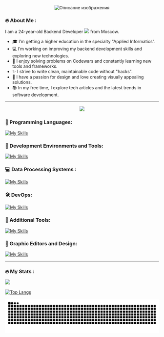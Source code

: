 

<div align="center">
 <picture>
  <source srcset="https://i.pinimg.com/736x/f7/e4/28/f7e428776e7f5471c4d0052360de41f7.jpg" media="(prefers-color-scheme: dark)">
  <img src="https://i.pinimg.com/736x/f7/e4/28/f7e428776e7f5471c4d0052360de41f7.jpg" alt="Описание изображения">
</picture>
</div>



### 🔥 About Me :
I am a 24-year-old Backend Developer <img src="https://i.pinimg.com/originals/a6/70/91/a67091c003173f3cd58801f345392dde.gif" width="30"> from Moscow.
- 🎓 I’m getting a higher education in the specialty "Applied Informatics".
- 💻 I’m working on improving my backend development skills and exploring new technologies.
- 🧩 I enjoy solving problems on Codewars and constantly learning new tools and frameworks.
- ✨ I strive to write clean, maintainable code without "hacks".
- 🎨 I have a passion for design and love creating visually appealing solutions.
- 📚 In my free time, I explore tech articles and the latest trends in software development.

---
<div id="header" align="center">
  <img src="https://www.codewars.com/users/%D0%9E%D0%BB%D0%B5%D0%B3%20%D0%97%D0%B0%D0%BE%D1%81%D1%82%D1%80%D0%BE%D0%B2%D1%86%D0%B5%D0%B2/badges/large"/>
</div>

### 🚀 Programming Languages:
[![My Skills](https://skillicons.dev/icons?i=java,py,kotlin,html,css&theme=dark)](https://skillicons.dev)

### 🌱 Development Environments and Tools:
[![My Skills](https://skillicons.dev/icons?i=idea,spring,androidstudio,postman,pycharm,arduino,vscode&theme=dark)](https://skillicons.dev)

### 💻 Data Processing Systems :
[![My Skills](https://skillicons.dev/icons?i=postgres,kafka,firebase&theme=dark)](https://skillicons.dev)

### :hammer_and_wrench: DevOps:
[![My Skills](https://skillicons.dev/icons?i=docker,git,github&theme=dark)](https://skillicons.dev)

### 🤖 Additional Tools:
[![My Skills](https://skillicons.dev/icons?i=gradle,linux&theme=dark)](https://skillicons.dev)

### 🎨 Graphic Editors and Design:
[![My Skills](https://skillicons.dev/icons?i=ae,ai,figma,ps&theme=dark)](https://skillicons.dev)

---
### :fire: My Stats :
![](http://github-profile-summary-cards.vercel.app/api/cards/profile-details?username=KuivaMachine&theme=vision_friendly_dark) 

[![Top Langs](https://github-readme-stats.vercel.app/api/top-langs/?username=KuivaMachine&layout=compact&theme=vision-friendly-dark)](https://github.com/anuraghazra/github-readme-stats)

![Snake animation](https://github.com/KuivaMachine/KuivaMachine/blob/output/github-contribution-grid-snake-dark.svg)
<img src="https://komarev.com/ghpvc/?username=KuivaMachine&style=flat-square&color=blue" alt=""/>
